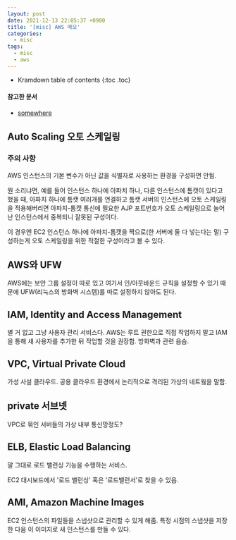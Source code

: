 ```yaml
---
layout: post
date: 2021-12-13 22:05:37 +0900
title: '[misc] AWS 메모'
categories:
  - misc
tags:
  - misc
  - aws
---
```


* Kramdown table of contents
{:toc .toc}

#### 참고한 문서

- [somewhere](somewhere)

## Auto Scaling 오토 스케일링

### 주의 사항

AWS 인스턴스의 기본 변수가 아닌 값을 식별자로 사용하는 환경을 구성하면 안됨.

뭔 소리냐면, 예를 들어 인스턴스 하나에 아파치 하나, 다른 인스턴스에 톰캣이 있다고 했을 때, 아파치 하나에 톰캣 여러개를 연결하고 톰캣 서버의 인스턴스에 오토 스케일링을 적용해버리면 아파치-톰캣 통신에 필요한 AJP 포트번호가 오토 스케일링으로 늘어난 인스턴스에서 중복되니 잘못된 구성이다.

이 경우엔 EC2 인스턴스 하나에 아파치-톰캣을 짝으로(한 서버에 둘 다 넣는다는 말) 구성하는게 오토 스케일링을 위한 적절한 구성이라고 볼 수 있다.

## AWS와 UFW

AWS에는 보안 그룹 설정이 따로 있고 여기서 인/아웃바운드 규칙을 설정할 수 있기 때문에 UFW(리눅스의 방화벽 시스템)를 따로 설정하지 않아도 된다.

## IAM, Identity and Access Management

별 거 없고 그냥 사용자 관리 서비스다. AWS는 루트 권한으로 직접 작업하지 말고 IAM을 통해 새 사용자를 추가한 뒤 작업할 것을 권장함. 방화벽과 관련 음슴.

## VPC, Virtual Private Cloud

가성 사설 클라우드. 공용 클라우드 환경에서 논리적으로 격리된 가상의 네트웤을 말함.

## private 서브넷

VPC로 묶인 서버들의 가상 내부 통신망정도?

## ELB, Elastic Load Balancing

말 그대로 로드 밸런싱 기능을 수행하는 서비스.

EC2 대시보드에서 '로드 밸런싱' 혹은 '로드밸런서'로 찾을 수 있음.

## AMI, Amazon Machine Images

EC2 인스턴스의 파일들을 스냅샷으로 관리할 수 있게 해줌. 특정 시점의 스냅샷을 저장한 다음 이 이미지로 새 인스턴스를 만들 수 있다.
